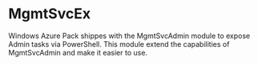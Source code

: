 # MgmtSvcEx
Windows Azure Pack shippes with the MgmtSvcAdmin module to expose Admin tasks via PowerShell. This module extend the capabilities of MgmtSvcAdmin and make it easier to use.
